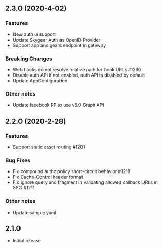 ## 2.3.0 (2020-4-02)

### Features

- New auth ui support
- Update Skygear Auth as OpenID Provider
- Support app and gears endpoint in gateway

### Breaking Changes

- Web hooks do not resolve relative path for hook URLs #1260
- Disable auth API if not enabled, auth API is disabled by default
- Update AppConfiguration

### Other notes

- Update facebook RP to use v6.0 Graph API

## 2.2.0 (2020-2-28)

### Features

- Support static asset routing #1201

### Bug Fixes

- Fix compound authz policy short-circuit behavior #1218
- Fix Cache-Control header format
- Fix Ignore query and fragment in validating allowed callback URLs in SSO #1211

### Other notes

- Update sample yaml

## 2.1.0 

- Initial release
